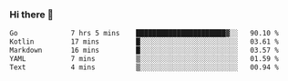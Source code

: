 ### Hi there 👋

<!--
**yeya24/yeya24** is a ✨ _special_ ✨ repository because its `README.md` (this file) appears on your GitHub profile.

Here are some ideas to get you started:

- 🔭 I’m currently working on ...
- 🌱 I’m currently learning ...
- 👯 I’m looking to collaborate on ...
- 🤔 I’m looking for help with ...
- 💬 Ask me about ...
- 📫 How to reach me: ...
- 😄 Pronouns: ...
- ⚡ Fun fact: ...
-->

<!--START_SECTION:waka-->

```txt
Go             7 hrs 5 mins    ██████████████████████▓░░   90.10 %
Kotlin         17 mins         █░░░░░░░░░░░░░░░░░░░░░░░░   03.61 %
Markdown       16 mins         █░░░░░░░░░░░░░░░░░░░░░░░░   03.57 %
YAML           7 mins          ▒░░░░░░░░░░░░░░░░░░░░░░░░   01.59 %
Text           4 mins          ▒░░░░░░░░░░░░░░░░░░░░░░░░   00.94 %
```

<!--END_SECTION:waka-->
